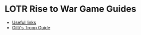 # LOTR Rise to War Game Guides

- [Useful links](useful.links.md)
- [Gilti's Troop Guide](troop.guide-by.gilti.md)
